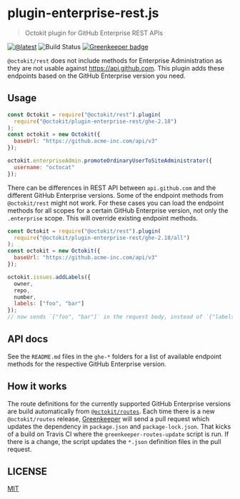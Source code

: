 # plugin-enterprise-rest.js

> Octokit plugin for GitHub Enterprise REST APIs

[![@latest](https://img.shields.io/npm/v/@octokit/plugin-enterprise-rest.svg)](https://www.npmjs.com/package/@octokit/plugin-enterprise-rest)
![Build Status](https://github.com/octokit/plugin-enterprise-rest.js/workflows/Test/badge.svg)
[![Greenkeeper badge](https://badges.greenkeeper.io/octokit/plugin-enterprise-rest.js.svg)](https://greenkeeper.io/)

`@octokit/rest` does not include methods for Enterprise Administration as they are not usable against https://api.github.com. This plugin adds these endpoints based on the GitHub Enterprise version you need.

## Usage

```js
const Octokit = require("@octokit/rest").plugin(
  require("@octokit/plugin-enterprise-rest/ghe-2.18")
);
const octokit = new Octokit({
  baseUrl: "https://github.acme-inc.com/api/v3"
});

octokit.enterpriseAdmin.promoteOrdinaryUserToSiteAdministrator({
  username: "octocat"
});
```

There can be differences in REST API between `api.github.com` and the different GitHub Enterprise versions. Some of the endpoint methods from `@octokit/rest` might not work. For these cases you can load the endpoint methods for all scopes for a certain GitHub Enterprise version, not only the `.enterprise` scope. This will override existing endpoint methods.

```js
const Octokit = require("@octokit/rest").plugin(
  require("@octokit/plugin-enterprise-rest/ghe-2.18/all")
);
const octokit = new Octokit({
  baseUrl: "https://github.acme-inc.com/api/v3"
});

octokit.issues.addLabels({
  owner,
  repo,
  number,
  labels: ["foo", "bar"]
});
// now sends `["foo", "bar"]` in the request body, instead of `{"labels": ["foo", "bar"]}`
```

## API docs

See the `README.md` files in the `ghe-*` folders for a list of available endpoint methods for the respective GitHub Enterprise version.

## How it works

The route definitions for the currently supported GitHub Enterprise versions are build automatically from [`@octokit/routes`](https://github.com/octokit/routes). Each time there is a new `@octokit/routes` release, [Greenkeeper](https://greenkeeper.io/) will send a pull request which updates the dependency in `package.json` and `package-lock.json`. That kicks of a build on Travis CI where the `greenkeeper-routes-update` script is run. If there is a change, the script updates the `*.json` definition files in the pull request.

## LICENSE

[MIT](LICENSE)
